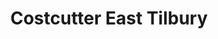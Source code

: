 ---
title: "Costcutter East Tilbury"
url: /east-tilbury/costcutter-east-tilbury/
shop: convenience
---
